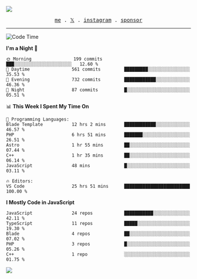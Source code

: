 <img style="bottom: 800px;" src="https://imgur.com/rilHVxA.png"/>
<p align="center">
  <samp>
    <a href="https://fayln.com">me</a> .
    <!-- <a href="https://fayln.com/projects">projects</a> . -->
    <a href="https://go.fayln.com/twitter">𝕏</a> .
    <a href="https://go.fayln.com/instagram">instagram</a> .
<!--     <a href="https://go.fayln.com/polywork">polywork</a> . -->
    <a href="https://github.com/sponsors/faridhnzz">sponsor</a>
  </samp>
</p>

---
<!--START_SECTION:waka-->
![Code Time](http://img.shields.io/badge/Code%20Time-2%2C398%20hrs%2012%20mins-blue)

**I'm a Night 🦉** 

```text
🌞 Morning                199 commits         ███░░░░░░░░░░░░░░░░░░░░░░   12.60 % 
🌆 Daytime                561 commits         █████████░░░░░░░░░░░░░░░░   35.53 % 
🌃 Evening                732 commits         ████████████░░░░░░░░░░░░░   46.36 % 
🌙 Night                  87 commits          █░░░░░░░░░░░░░░░░░░░░░░░░   05.51 % 
```


📊 **This Week I Spent My Time On** 

```text
💬 Programming Languages: 
Blade Template           12 hrs 2 mins       ████████████░░░░░░░░░░░░░   46.57 % 
PHP                      6 hrs 51 mins       ███████░░░░░░░░░░░░░░░░░░   26.51 % 
Astro                    1 hr 55 mins        ██░░░░░░░░░░░░░░░░░░░░░░░   07.44 % 
C++                      1 hr 35 mins        ██░░░░░░░░░░░░░░░░░░░░░░░   06.14 % 
JavaScript               48 mins             █░░░░░░░░░░░░░░░░░░░░░░░░   03.11 % 

🔥 Editors: 
VS Code                  25 hrs 51 mins      █████████████████████████   100.00 % 
```

**I Mostly Code in JavaScript** 

```text
JavaScript               24 repos            ███████████░░░░░░░░░░░░░░   42.11 % 
TypeScript               11 repos            █████░░░░░░░░░░░░░░░░░░░░   19.30 % 
Blade                    4 repos             ██░░░░░░░░░░░░░░░░░░░░░░░   07.02 % 
PHP                      3 repos             █░░░░░░░░░░░░░░░░░░░░░░░░   05.26 % 
C++                      1 repo              ░░░░░░░░░░░░░░░░░░░░░░░░░   01.75 % 
```




<!--END_SECTION:waka-->

![](https://hit.yhype.me/github/profile?user_id=29797712)
